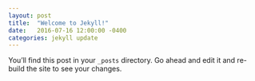 ```yaml
---
layout: post
title:  "Welcome to Jekyll!"
date:   2016-07-16 12:00:00 -0400
categories: jekyll update
---
```

You’ll find this post in your `_posts` directory. Go ahead and edit it and re-build the site to see your changes.
